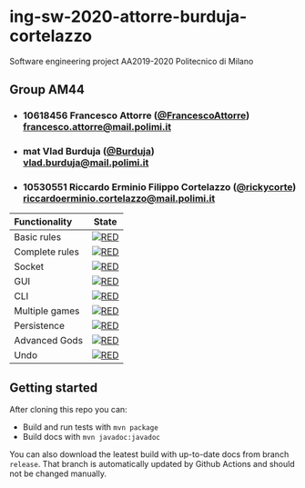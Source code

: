 # ing-sw-2020-attorre-burduja-cortelazzo
Software engineering project AA2019-2020 Politecnico di Milano

## Group AM44

- ### 10618456 Francesco Attorre ([@FrancescoAttorre](https://github.com/FrancescoAttorre)) <br> francesco.attorre@mail.polimi.it

- ### mat Vlad Burduja ([@Burduja](https://github.com/Burduja)) <br> vlad.burduja@mail.polimi.it

- ### 10530551 Riccardo Erminio Filippo  Cortelazzo ([@rickycorte](https://github.com/rickycorte)) <br> riccardoerminio.cortelazzo@mail.polimi.it


| Functionality | State |
|:-----------------------|:------------------------------------:|
| Basic rules | [![RED](https://placehold.it/15/f03c15/f03c15)](#) |
| Complete rules | [![RED](https://placehold.it/15/f03c15/f03c15)](#) |
| Socket | [![RED](https://placehold.it/15/f03c15/f03c15)](#) |
| GUI | [![RED](https://placehold.it/15/f03c15/f03c15)](#) |
| CLI | [![RED](https://placehold.it/15/f03c15/f03c15)](#) |
| Multiple games | [![RED](https://placehold.it/15/f03c15/f03c15)](#) |
| Persistence | [![RED](https://placehold.it/15/f03c15/f03c15)](#) |
| Advanced Gods | [![RED](https://placehold.it/15/f03c15/f03c15)](#) |
| Undo | [![RED](https://placehold.it/15/f03c15/f03c15)](#) |

<!--
[![RED](https://placehold.it/15/f03c15/f03c15)](#)
[![YELLOW](https://placehold.it/15/ffdd00/ffdd00)](#)
[![GREEN](https://placehold.it/15/44bb44/44bb44)](#)
-->

## Getting started

After cloning this repo you can:
- Build and run tests with `mvn package`
- Build docs with `mvn javadoc:javadoc`

You can also download the leatest build with up-to-date docs from branch `release`. That branch is automatically updated by Github Actions and should not be changed manually.

